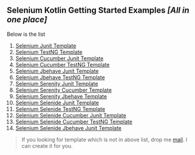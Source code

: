  ## Selenium Kotlin Getting Started Examples *[All in one place]*
 
 Below is the list
 
  1. [Selenium Junit Template](https://github.com/sridharbandi/Selenium-Kotlin-Getting-Started-Examples/tree/master/Selenium-Junit-Template)
  2. [Selenium TestNG Template](https://github.com/sridharbandi/Selenium-Kotlin-Getting-Started-Examples/tree/master/Selenium-Testng-Template)
  3. [Selenium Cucumber Junit Template](https://github.com/sridharbandi/Selenium-Kotlin-Getting-Started-Examples/tree/master/Selenium-Cucumber-Junit-Template)
  4. [Selenium Cucumber TestNG Template](https://github.com/sridharbandi/Selenium-Kotlin-Getting-Started-Examples/tree/master/Selenium-Cucumber-Testng-Template)
  5. [Selenium Jbehave Junit Template](https://github.com/sridharbandi/Selenium-Kotlin-Getting-Started-Examples/tree/master/Selenium-Jbehave-Junit-Template)
  6. [Selenium Jbehave TestNG Template](https://github.com/sridharbandi/Selenium-Kotlin-Getting-Started-Examples/tree/master/Selenium-Jbehave-Testng-Template)
  7. [Selenium Serenity Junit Template](https://github.com/sridharbandi/Selenium-Kotlin-Getting-Started-Examples/tree/master/Selenium-Serenity-Junit-Template)
  8. [Selenium Serenity Cucumber Template](https://github.com/sridharbandi/Selenium-Kotlin-Getting-Started-Examples/tree/master/Selenium-Serenity-Cucumber-Template)
  9. [Selenium Serenity Jbehave Template](https://github.com/sridharbandi/Selenium-Kotlin-Getting-Started-Examples/tree/master/Selenium-Serenity-Jbehave-Template)
 10. [Selenium Selenide Junit Template](https://github.com/sridharbandi/Selenium-Kotlin-Getting-Started-Examples/tree/master/Selenium-Selenide-Junit-Template)
 11. [Selenium Selenide TestNG Template](https://github.com/sridharbandi/Selenium-Kotlin-Getting-Started-Examples/tree/master/Selenium-Selenide-Testng-Template)
 12. [Selenium Selenide Cucumber Junit Template](https://github.com/sridharbandi/Selenium-Kotlin-Getting-Started-Examples/tree/master/Selenium-Selenide-Cucumber-Junit-Template)
 13. [Selenium Selenide Cucumber TestNG Template](https://github.com/sridharbandi/Selenium-Kotlin-Getting-Started-Examples/tree/master/Selenium-Selenide-Cucumber-TestNG-Template)
 14. [Selenium Selenide Jbehave Junit Template](https://github.com/sridharbandi/Selenium-Kotlin-Getting-Started-Examples/tree/master/Selenium-Selenide-Jbehave-Junit-Template)
  
> If you looking for template which is not in above list, drop me [mail](mailto:sridhar.bandi.ece@gmail.com). I can create it for you.